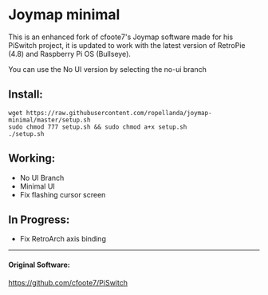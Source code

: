 # Joymap minimal
This is an enhanced fork of cfoote7's Joymap software made for his PiSwitch project, it is updated to work with the latest version of RetroPie (4.8) and Raspberry Pi OS (Bullseye).

You can use the No UI version by selecting the no-ui branch

## Install:
```
wget https://raw.githubusercontent.com/ropellanda/joymap-minimal/master/setup.sh
sudo chmod 777 setup.sh && sudo chmod a+x setup.sh
./setup.sh
```
## Working:
- No UI Branch
- Minimal UI
- Fix flashing cursor screen

## In Progress:
- Fix RetroArch axis binding

---
#### Original Software:
https://github.com/cfoote7/PiSwitch
